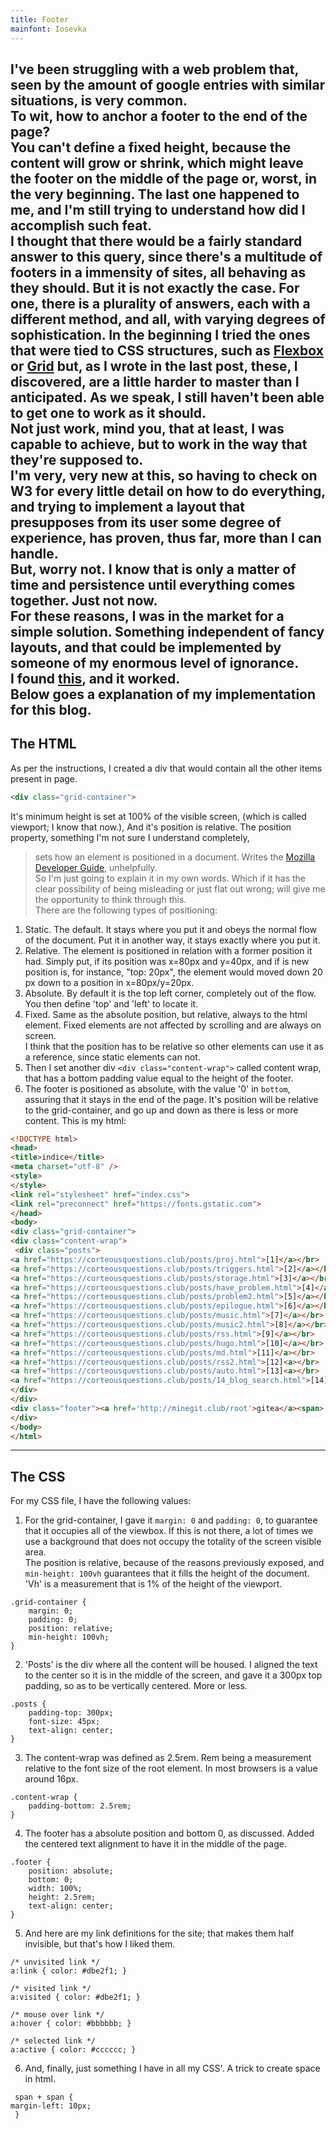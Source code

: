 ```yaml
---
title: Footer
mainfont: Iosevka
---
```


I've been struggling with a web problem that, seen by the amount of google entries with similar situations, is very common.  
To wit, how to anchor a footer to the end of the page?  
You  can't define a fixed height, because the content will grow or shrink, which might leave the footer on the middle of the page or, worst, in the very beginning.
The last one happened to me, and I'm still trying to understand how did I accomplish such feat.  
I thought that there would be a fairly standard answer to this query, since there's a multitude of footers in a immensity of sites, all behaving as they should.
But it is not exactly the case. For one, there is a plurality of answers, each with a different method, and all, with varying degrees of sophistication.
In the beginning I tried the ones that were tied to CSS structures, such as [Flexbox](https://www.w3schools.com/css/css3_flexbox.asp) or [Grid](https://www.w3schools.com/css/css_grid.asp) but, as I wrote in the last post, these, I discovered, are a little harder to master than I anticipated. As we speak, I still haven't been able to get one to work as it should.  
Not just work, mind you, that at least, I was capable to achieve, but to work in the way that they're supposed to.  
I'm very, very new at this, so having to check on W3 for every little detail on how to do everything, and trying to implement a layout that presupposes from its user some degree of experience, has proven, thus far, more than I can handle.  
But, worry not. I know that is only a matter of time and persistence until everything comes together. Just not now.  
For these reasons, I was in the market for a simple solution. Something independent of fancy layouts, and that could be implemented by someone of my enormous level of ignorance.  
I found [this](https://www.freecodecamp.org/news/how-to-keep-your-footer-where-it-belongs-59c6aa05c59c/), and it worked.  
Below goes a explanation of my implementation for this blog.  
--------------------------------------------------------------------------------------

## The HTML
  
As per the instructions, I created a div that would contain all the other items present in page.
```html
<div class="grid-container">
```
It's minimum height is set at 100% of the visible screen, (which is called viewport; I know that now.), And it's position is relative.
The position property, something I'm not sure I understand completely,
> sets how an element is positioned in a document.
Writes the [Mozilla Developer Guide](https://developer.mozilla.org/en-US/docs/Web/CSS/position), unhelpfully.  
So I'm just going to explain it in my own words. Which if it has the clear possibility of being misleading or just flat out wrong; will give me the opportunity to think through this.  
There are the following types of positioning:  
1. Static. The default. It stays where you put it and obeys the normal flow of the document. Put it in another way, it stays exactly where you put it.  
2. Relative. The element is positioned in relation with a former position it had. Simply put, if its position was x=80px and y=40px, and if is new position is, for instance, "top: 20px", the element would moved down 20 px down to a position in x=80px/y=20px.  
3. Absolute. By default it is the top left corner, completely out of the flow. You then define 'top' and 'left' to locate it.  
4. Fixed. Same as the absolute position, but relative, always to the html element. Fixed elements are not affected by scrolling and are always on screen.  
I think that the position has to be relative so other elements can use it as a reference, since static elements can not.  
5. Then I set another div `<div class="content-wrap">` called content wrap, that has a bottom padding value equal to the height of the footer.  
6. The footer is positioned as absolute, with the value '0' in `bottom`, assuring that it stays in the end of the page. It's position will be relative to the grid-container, and go up and down as there is less or more content.
This is my html:
  
```html
<!DOCTYPE html>
<head>
<title>indice</title>
<meta charset="utf-8" />
<style>
</style>
<link rel="stylesheet" href="index.css">
<link rel="preconnect" href="https://fonts.gstatic.com">                                                                                                                <link href="https://fonts.googleapis.com/css2?family=Diplomata+SC&family=Roboto+Condensed:ital@1&display=swap" rel="stylesheet">
</head>
<body>
<div class="grid-container">
<div class="content-wrap">
 <div class="posts">
<a href="https://corteousquestions.club/posts/proj.html">[1]</a></br>
<a href="https://corteousquestions.club/posts/triggers.html">[2]</a></br>
<a href="https://corteousquestions.club/posts/storage.html">[3]</a></br>
<a href="https://corteousquestions.club/posts/have_problem.html">[4]</a></br>
<a href="https://corteousquestions.club/posts/problem2.html">[5]</a></br>
<a href="https://corteousquestions.club/posts/epilogue.html">[6]</a></br>
<a href="https://corteousquestions.club/posts/music.html">[7]</a></br>
<a href="https://corteousquestions.club/posts/music2.html">[8]</a></br>
<a href="https://corteousquestions.club/posts/rss.html">[9]</a></br>
<a href="https://corteousquestions.club/posts/hugo.html">[10]</a></br>
<a href="https://corteousquestions.club/posts/md.html">[11]</a></br>
<a href="https://corteousquestions.club/posts/rss2.html">[12]<a></br>
<a href="https://corteousquestions.club/posts/auto.html">[13]<a></br>
<a href="https://corteousquestions.club/posts/14_blog_search.html">[14]<a></br>
</div>
</div>
<div class="footer"><a href='http://minegit.club/root'>gitea</a><span>   </span><a href="mailto:mclds@protonmail.com">mail</a><span>   </span><a href="pages/about_us.html">about</a><span>   </span><a href="pages/gpg.txt">gpg</a><span>   </span><a href='https://corteousquestions.club/pages/comments.html'>comments</a><span>   </span><a href="pages/search.html">search</a></div>
</div>
</body>
</html>
```
-----------------------------------------------------------------------------------------

## The CSS
For my CSS file, I have the following values:
1. For the grid-container, I gave it `margin: 0` and `padding: 0`, to guarantee that it occupies all of the viewbox. If this is not there, a lot of times we use a background that does not occupy the totality of the screen visible area.  
The position is relative, because of the reasons previously exposed, and `min-height: 100vh` guarantees that it fills the height of the document. 'Vh' is a measurement that is 1% of the height of the viewport.  
```
.grid-container {
	margin: 0;
	padding: 0;
	position: relative;
	min-height: 100vh;
}
```
  
2. 'Posts' is the div where all the content will be housed. I aligned the text to the center so it is in the middle of the screen, and gave it a 300px top padding, so as to be vertically centered. More or less.  
```
.posts {
	padding-top: 300px;
	font-size: 45px;
	text-align: center;
}
```
  
3. The content-wrap was defined as 2.5rem. Rem being a measurement relative to the font size of the root element. In most browsers is a value around 16px.
```
.content-wrap {
	padding-bottom: 2.5rem;
}
```
  
4. The footer has a absolute position and bottom 0, as discussed. Added the centered text alignment to have it in the middle of the page.
```
.footer {
	position: absolute;
	bottom: 0;
	width: 100%;
	height: 2.5rem;
	text-align: center;
}
```
  
5. And here are my link definitions for the site; that makes them half invisible, but that's how I liked them.
```
/* unvisited link */
a:link { color: #dbe2f1; }

/* visited link */
a:visited { color: #dbe2f1; }

/* mouse over link */
a:hover { color: #bbbbbb; }

/* selected link */
a:active { color: #cccccc; }
```
  
6. And, finally, just something I have in all my CSS'. A trick to create space in html.
```
 span + span {                                                                                                                                                          	margin-left: 10px;
 }
 ```

